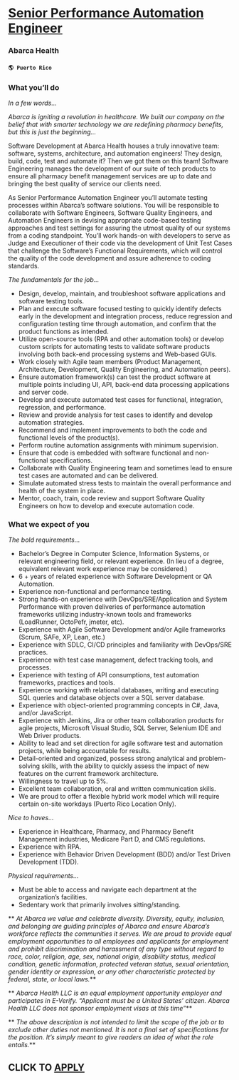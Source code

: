 # [Senior Performance Automation Engineer](https://www.remotewlb.com/apply/senior-performance-automation-engineer-83809)  
### Abarca Health  
#### `🌎 Puerto Rico`  

### What you’ll do

_In a few words…_

 _Abarca is igniting a revolution in healthcare. We built our company on the belief that with smarter technology we are redefining pharmacy benefits, but this is just the beginning…_

Software Development at Abarca Health houses a truly innovative team: software, systems, architecture, and automation engineers! They design, build, code, test and automate it? Then we got them on this team! Software Engineering manages the development of our suite of tech products to ensure all pharmacy benefit management services are up to date and bringing the best quality of service our clients need.

As Senior Performance Automation Engineer you’ll automate testing processes within Abarca’s software solutions. You will be responsible to collaborate with Software Engineers, Software Quality Engineers, and Automation Engineers in devising appropriate code-based testing approaches and test settings for assuring the utmost quality of our systems from a coding standpoint. You’ll work hands-on with developers to serve as Judge and Executioner of their code via the development of Unit Test Cases that challenge the Software’s Functional Requirements, which will control the quality of the code development and assure adherence to coding standards.

 _The fundamentals for the job…_

  * Design, develop, maintain, and troubleshoot software applications and software testing tools.
  * Plan and execute software focused testing to quickly identify defects early in the development and integration process, reduce regression and configuration testing time through automation, and confirm that the product functions as intended.
  * Utilize open-source tools (RPA and other automation tools) or develop custom scripts for automating tests to validate software products involving both back-end processing systems and Web-based GUIs.
  * Work closely with Agile team members (Product Management, Architecture, Development, Quality Engineering, and Automation peers).
  * Ensure automation framework(s) can test the product software at multiple points including UI, API, back-end data processing applications and server code.
  * Develop and execute automated test cases for functional, integration, regression, and performance.
  * Review and provide analysis for test cases to identify and develop automation strategies.
  * Recommend and implement improvements to both the code and functional levels of the product(s).
  * Perform routine automation assignments with minimum supervision.
  * Ensure that code is embedded with software functional and non-functional specifications.
  * Collaborate with Quality Engineering team and sometimes lead to ensure test cases are automated and can be delivered.
  * Simulate automated stress tests to maintain the overall performance and health of the system in place.
  * Mentor, coach, train, code review and support Software Quality Engineers on how to develop and execute automation code.

### What we expect of you

_The bold requirements…_

  * Bachelor’s Degree in Computer Science, Information Systems, or relevant engineering field, or relevant experience. (In lieu of a degree, equivalent relevant work experience may be considered.)
  * 6 + years of related experience with Software Development or QA Automation.
  * Experience non-functional and performance testing.
  * Strong hands-on experience with DevOps/SRE/Application and System Performance with proven deliveries of performance automation frameworks utilizing industry-known tools and frameworks (LoadRunner, OctoPefr, jmeter, etc).
  * Experience with Agile Software Development and/or Agile frameworks (Scrum, SAFe, XP, Lean, etc.)
  * Experience with SDLC, CI/CD principles and familiarity with DevOps/SRE practices.
  * Experience with test case management, defect tracking tools, and processes.
  * Experience with testing of API consumptions, test automation frameworks, practices and tools.
  * Experience working with relational databases, writing and executing SQL queries and database objects over a SQL server database.
  * Experience with object-oriented programming concepts in C#, Java, and/or JavaScript.
  * Experience with Jenkins, Jira or other team collaboration products for agile projects, Microsoft Visual Studio, SQL Server, Selenium IDE and Web Driver products.
  * Ability to lead and set direction for agile software test and automation projects, while being accountable for results.
  * Detail-oriented and organized, possess strong analytical and problem-solving skills, with the ability to quickly assess the impact of new features on the current framework architecture.
  * Willingness to travel up to 5%.
  * Excellent team collaboration, oral and written communication skills.
  * We are proud to offer a flexible hybrid work model which will require certain on-site workdays (Puerto Rico Location Only).

 _Nice to haves…_

  * Experience in Healthcare, Pharmacy, and Pharmacy Benefit Management industries, Medicare Part D, and CMS regulations.
  * Experience with RPA.
  * Experience with Behavior Driven Development (BDD) and/or Test Driven Development (TDD).

 _Physical requirements…_

  * Must be able to access and navigate each department at the organization’s facilities.
  * Sedentary work that primarily involves sitting/standing.

 ** _At Abarca we value and celebrate diversity. Diversity, equity, inclusion, and belonging are guiding principles of Abarca and ensure Abarca’s workforce reflects the communities it serves. We are proud to provide equal employment opportunities to all employees and applicants for employment and prohibit discrimination and harassment of any type without regard to race, color, religion, age, sex, national origin, disability status, medical condition, genetic information, protected veteran status, sexual orientation, gender identity or expression, or any other characteristic protected by federal, state, or local laws._**

 ** _Abarca Health LLC is an equal employment opportunity employer and participates in E-Verify. “Applicant must be a United States’ citizen. Abarca Health LLC does not sponsor employment visas at this time”_**

 ** _The above description is not intended to limit the scope of the job or to exclude other duties not mentioned. It is not a final set of specifications for the position. It’s simply meant to give readers an idea of what the role entails._**

  
## CLICK TO [APPLY](https://www.remotewlb.com/apply/senior-performance-automation-engineer-83809)

